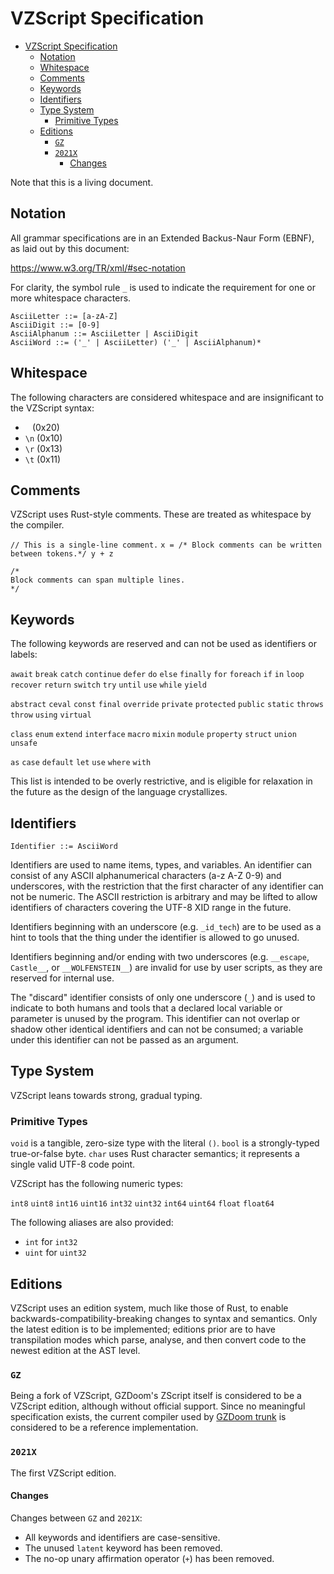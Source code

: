 # VZScript Specification

- [VZScript Specification](#vzscript-specification)
	- [Notation](#notation)
	- [Whitespace](#whitespace)
	- [Comments](#comments)
	- [Keywords](#keywords)
	- [Identifiers](#identifiers)
	- [Type System](#type-system)
		- [Primitive Types](#primitive-types)
	- [Editions](#editions)
		- [`GZ`](#gz)
		- [`2021X`](#2021x)
			- [Changes](#changes)

Note that this is a living document.

## Notation

All grammar specifications are in an Extended Backus-Naur Form (EBNF), as laid out by this document:

https://www.w3.org/TR/xml/#sec-notation

For clarity, the symbol rule `_` is used to indicate the requirement for one or more whitespace characters.

```ebnf
AsciiLetter ::= [a-zA-Z]
AsciiDigit ::= [0-9]
AsciiAlphanum ::= AsciiLetter | AsciiDigit
AsciiWord ::= ('_' | AsciiLetter) ('_' | AsciiAlphanum)*
```

## Whitespace

The following characters are considered whitespace and are insignificant to the VZScript syntax:
- ` ` (0x20)
- `\n` (0x10)
- `\r` (0x13)
- `\t` (0x11)

## Comments

VZScript uses Rust-style comments. These are treated as whitespace by the compiler.

`// This is a single-line comment.`
`x = /* Block comments can be written between tokens.*/ y + z`
```
/*
Block comments can span multiple lines.
*/
```

## Keywords

The following keywords are reserved and can not be used as identifiers or labels:

`await` `break` `catch` `continue` `defer` `do` `else` `finally` `for` `foreach` `if` `in` `loop` `recover` `return` `switch` `try` `until` `use` `while` `yield`

`abstract` `ceval` `const` `final` `override` `private` `protected` `public` `static` `throws` `throw` `using` `virtual`

`class` `enum` `extend` `interface` `macro` `mixin` `module` `property` `struct` `union` `unsafe`

`as` `case` `default` `let` `use` `where` `with`

This list is intended to be overly restrictive, and is eligible for relaxation in the future as the design of the language crystallizes.

## Identifiers

```ebnf
Identifier ::= AsciiWord
```

Identifiers are used to name items, types, and variables. An identifier can consist of any ASCII alphanumerical characters (a-z A-Z 0-9) and underscores, with the restriction that the first character of any identifier can not be numeric. The ASCII restriction is arbitrary and may be lifted to allow identifiers of characters covering the UTF-8 XID range in the future.

Identifiers beginning with an underscore (e.g. `_id_tech`) are to be used as a hint to tools that the thing under the identifier is allowed to go unused.

Identifiers beginning and/or ending with two underscores (e.g. `__escape`, `Castle__`, or `__WOLFENSTEIN__`) are invalid for use by user scripts, as they are reserved for internal use.

The "discard" identifier consists of only one underscore (`_`) and is used to indicate to both humans and tools that a declared local variable or parameter is unused by the program. This identifier can not overlap or shadow other identical identifiers and can not be consumed; a variable under this identifier can not be passed as an argument.

## Type System

VZScript leans towards strong, gradual typing.

### Primitive Types

`void` is a tangible, zero-size type with the literal `()`.
`bool` is a strongly-typed true-or-false byte.
`char` uses Rust character semantics; it represents a single valid UTF-8 code point.

VZScript has the following numeric types:

`int8` `uint8`
`int16` `uint16`
`int32` `uint32`
`int64` `uint64`
`float` `float64`

The following aliases are also provided:
- `int` for `int32`
- `uint` for `uint32`

## Editions

VZScript uses an edition system, much like those of Rust, to enable backwards-compatibility-breaking changes to syntax and semantics. Only the latest edition is to be implemented; editions prior are to have transpilation modes which parse, analyse, and then convert code to the newest edition at the AST level.

### `GZ`

Being a fork of VZScript, GZDoom's ZScript itself is considered to be a VZScript edition, although without official support. Since no meaningful specification exists, the current compiler used by [GZDoom trunk](https://github.com/ZDoom/gzdoom) is considered to be a reference implementation.

### `2021X`

The first VZScript edition.

#### Changes

Changes between `GZ` and `2021X`:

- All keywords and identifiers are case-sensitive.
- The unused `latent` keyword has been removed.
- The no-op unary affirmation operator (`+`) has been removed.
